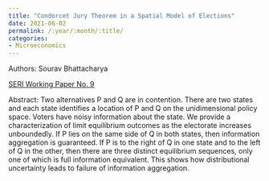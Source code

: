 ```yaml
---
title: "Condorcet Jury Theorem in a Spatial Model of Elections"
date: 2021-06-02
permalink: /:year/:month/:title/
categories:
- Microeconomics
---
```


Authors: Sourav Bhattacharya

[SERI Working Paper No. 9](/wp/bhattacharya_condorcet_jury_theorem_elections_march_2021.pdf)

Abstract: Two alternatives P and Q are in contention. There are two states and each state identifies a location of P and Q on the unidimensional policy space. Voters have noisy information about the state. We provide a characterization of limit equilibrium outcomes as the electorate increases unboundedly. If P lies on the same side of Q in both states, then information aggregation is guaranteed. If P is to the right of Q in one state and to the left of Q in the other, then there are three distinct equilibrium sequences, only one of which is full information equivalent. This shows how distributional uncertainty leads to failure of information aggregation.